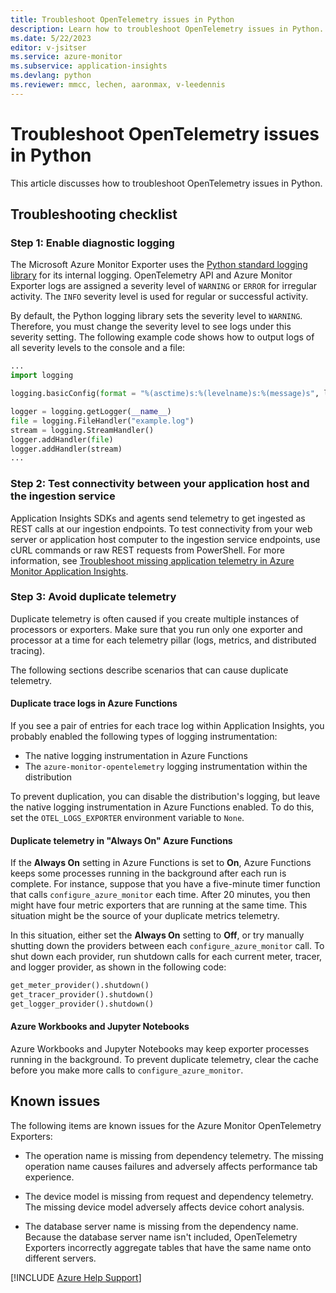 ```yaml
---
title: Troubleshoot OpenTelemetry issues in Python
description: Learn how to troubleshoot OpenTelemetry issues in Python. View known issues that involve Azure Monitor OpenTelemetry Exporters.
ms.date: 5/22/2023
editor: v-jsitser
ms.service: azure-monitor
ms.subservice: application-insights
ms.devlang: python
ms.reviewer: mmcc, lechen, aaronmax, v-leedennis
---
```


# Troubleshoot OpenTelemetry issues in Python

This article discusses how to troubleshoot OpenTelemetry issues in Python.

## Troubleshooting checklist

### Step 1: Enable diagnostic logging

The Microsoft Azure Monitor Exporter uses the [Python standard logging library](https://docs.python.org/3/library/logging.html) for its internal logging. OpenTelemetry API and Azure Monitor Exporter logs are assigned a severity level of `WARNING` or `ERROR` for irregular activity. The `INFO` severity level is used for regular or successful activity.

By default, the Python logging library sets the severity level to `WARNING`. Therefore, you must change the severity level to see logs under this severity setting. The following example code shows how to output logs of all severity levels to the console and a file:

```python
...
import logging

logging.basicConfig(format = "%(asctime)s:%(levelname)s:%(message)s", level = logging.DEBUG)

logger = logging.getLogger(__name__)
file = logging.FileHandler("example.log")
stream = logging.StreamHandler()
logger.addHandler(file)
logger.addHandler(stream)
...
```

### Step 2: Test connectivity between your application host and the ingestion service

Application Insights SDKs and agents send telemetry to get ingested as REST calls at our ingestion endpoints. To test connectivity from your web server or application host computer to the ingestion service endpoints, use cURL commands or raw REST requests from PowerShell. For more information, see [Troubleshoot missing application telemetry in Azure Monitor Application Insights](investigate-missing-telemetry.md).

### Step 3: Avoid duplicate telemetry

Duplicate telemetry is often caused if you create multiple instances of processors or exporters. Make sure that you run only one exporter and processor at a time for each telemetry pillar (logs, metrics, and distributed tracing).

The following sections describe scenarios that can cause duplicate telemetry.

#### Duplicate trace logs in Azure Functions

If you see a pair of entries for each trace log within Application Insights, you probably enabled the following types of logging instrumentation:

- The native logging instrumentation in Azure Functions
- The `azure-monitor-opentelemetry` logging instrumentation within the distribution

To prevent duplication, you can disable the distribution's logging, but leave the native logging instrumentation in Azure Functions enabled. To do this, set the `OTEL_LOGS_EXPORTER` environment variable to `None`.

#### Duplicate telemetry in "Always On" Azure Functions

If the **Always On** setting in Azure Functions is set to **On**, Azure Functions keeps some processes running in the background after each run is complete. For instance, suppose that you have a five-minute timer function that calls `configure_azure_monitor` each time. After 20 minutes, you then might have four metric exporters that are running at the same time. This situation might be the source of your duplicate metrics telemetry.

In this situation, either set the **Always On** setting to **Off**, or try manually shutting down the providers between each `configure_azure_monitor` call. To shut down each provider, run shutdown calls for each current meter, tracer, and logger provider, as shown in the following code:

```python
get_meter_provider().shutdown()
get_tracer_provider().shutdown()
get_logger_provider().shutdown()
```

#### Azure Workbooks and Jupyter Notebooks

Azure Workbooks and Jupyter Notebooks may keep exporter processes running in the background. To prevent duplicate telemetry, clear the cache before you make more calls to `configure_azure_monitor`.

## Known issues

The following items are known issues for the Azure Monitor OpenTelemetry Exporters:

- The operation name is missing from dependency telemetry. The missing operation name causes failures and adversely affects performance tab experience.

- The device model is missing from request and dependency telemetry. The missing device model adversely affects device cohort analysis.

- The database server name is missing from the dependency name. Because the database server name isn't included, OpenTelemetry Exporters incorrectly aggregate tables that have the same name onto different servers.

[!INCLUDE [Azure Help Support](../../../includes/azure-help-support.md)]
